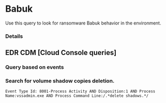 # Babuk

Use this query to look for ransomware Babuk behavior in the environment.

### Details

## EDR CDM [Cloud Console queries]

### Query based on events

### Search for volume shadow copies deletion.

```
Event Type Id: 8001-Process Activity AND Disposition:1 AND Process Name:vssadmin.exe AND Process Command Line:/.*delete shadows.*/  
```

